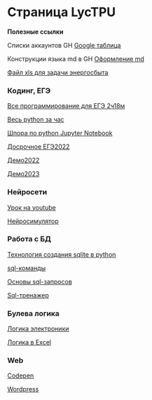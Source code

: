 # Страница LycTPU

**Полезные ссылки**

Списки аккаунтов GH [Google таблица](http://clck.ru/326VLa)

Конструкции языка md в GH  [Оформление md](https://gist.github.com/Jekins/2bf2d0638163f1294637#Links)

[Файл xls для задачи энергосбыта](https://github.com/lyctpu/help/blob/main/Исполнение_Томскэнергосбыт%20в%20ЕИС_.xls)

### Кодинг, ЕГЭ
[Все программирование для ЕГЭ 2ч18м](https://www.youtube.com/watch?v=iTFwN9ckS9k)

[Весь python за час](https://www.youtube.com/watch?v=-v5m3XnVpC8)

[Шпора по python Jupyter Notebook](https://github.com/pavka21/commit/blob/main/python%20шпора.ipynb)

[Досрочное ЕГЭ2022](https://100ballnik.com/%D0%B2%D0%B0%D1%80%D0%B8%D0%B0%D0%BD%D1%82-%D1%81-%D0%B4%D0%BE%D1%81%D1%80%D0%BE%D1%87%D0%BD%D0%BE%D0%B3%D0%BE-%D0%B5%D0%B3%D1%8D-2022-%D0%BF%D0%BE-%D0%B8%D0%BD%D1%84%D0%BE%D1%80%D0%BC%D0%B0%D1%82/?ysclid=l9i2tuwgl4196137770)

[Демо2022](https://github.com/pavka21/ege/blob/main/2023demo/ege2023.ipynb)

[Демо2023](https://github.com/pavka21/ege/blob/main/2022demo/ege2022.ipynb)
### Нейросети
[Урок на youtube](https://www.youtube.com/watch?v=n9_gP_ZoviA)

[Нейросимулятор](https://www.lbai.ru/#;show;install)

### Работа с БД
[Технология создания sqlite в python](https://pythonru.com/osnovy/sqlite-v-python)

[sql-команды](https://tproger.ru/translations/sql-recap/)

[Основы sql-запросов](https://youtu.be/_-3rTE8ygnI)

[Sql-тренажер](https://github.com/lyctpu/help/blob/main/dbsql_client_v0.1.exe)

### Булева логика
[Логика электроники](https://www.youtube.com/watch?v=rva16jfbdWE)

[Логика в Excel](https://urok.1sept.ru/articles/519412?ysclid=l9987yvlcg727714146)

### Web
[Codepen](https://codepen.io/)

[Wordpress](https://wordpress.com/ru/)

